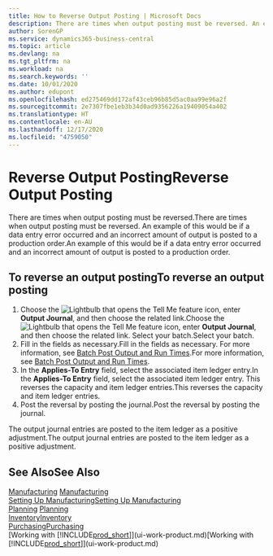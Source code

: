 ```yaml
---
title: How to Reverse Output Posting | Microsoft Docs
description: There are times when output posting must be reversed. An example of this would be if a data entry error occurred and an incorrect amount of output is posted to a production order.
author: SorenGP
ms.service: dynamics365-business-central
ms.topic: article
ms.devlang: na
ms.tgt_pltfrm: na
ms.workload: na
ms.search.keywords: ''
ms.date: 10/01/2020
ms.author: edupont
ms.openlocfilehash: ed275469dd172af43ceb96b85d5ac0aa99e96a2f
ms.sourcegitcommit: 2e7307fbe1eb3b34d0ad9356226a19409054a402
ms.translationtype: HT
ms.contentlocale: en-AU
ms.lasthandoff: 12/17/2020
ms.locfileid: "4759050"
---
```

# <a name="reverse-output-posting"></a><span data-ttu-id="78866-104">Reverse Output Posting</span><span class="sxs-lookup"><span data-stu-id="78866-104">Reverse Output Posting</span></span>
<span data-ttu-id="78866-105">There are times when output posting must be reversed.</span><span class="sxs-lookup"><span data-stu-id="78866-105">There are times when output posting must be reversed.</span></span> <span data-ttu-id="78866-106">An example of this would be if a data entry error occurred and an incorrect amount of output is posted to a production order.</span><span class="sxs-lookup"><span data-stu-id="78866-106">An example of this would be if a data entry error occurred and an incorrect amount of output is posted to a production order.</span></span>  

## <a name="to-reverse-an-output-posting"></a><span data-ttu-id="78866-107">To reverse an output posting</span><span class="sxs-lookup"><span data-stu-id="78866-107">To reverse an output posting</span></span>  
1.  <span data-ttu-id="78866-108">Choose the ![Lightbulb that opens the Tell Me feature](media/ui-search/search_small.png "Tell me what you want to do") icon, enter **Output Journal**, and then choose the related link.</span><span class="sxs-lookup"><span data-stu-id="78866-108">Choose the ![Lightbulb that opens the Tell Me feature](media/ui-search/search_small.png "Tell me what you want to do") icon, enter **Output Journal**, and then choose the related link.</span></span> <span data-ttu-id="78866-109">Select your batch.</span><span class="sxs-lookup"><span data-stu-id="78866-109">Select your batch.</span></span>  
2. <span data-ttu-id="78866-110">Fill in the fields as necessary.</span><span class="sxs-lookup"><span data-stu-id="78866-110">Fill in the fields as necessary.</span></span> <span data-ttu-id="78866-111">For more information, see [Batch Post Output and Run Times](production-how-to-post-output-quantity.md).</span><span class="sxs-lookup"><span data-stu-id="78866-111">For more information, see [Batch Post Output and Run Times](production-how-to-post-output-quantity.md).</span></span>
3.  <span data-ttu-id="78866-112">In the **Applies-To Entry** field, select the associated item ledger entry.</span><span class="sxs-lookup"><span data-stu-id="78866-112">In the **Applies-To Entry** field, select the associated item ledger entry.</span></span> <span data-ttu-id="78866-113">This reverses the capacity and item ledger entries.</span><span class="sxs-lookup"><span data-stu-id="78866-113">This reverses the capacity and item ledger entries.</span></span>  
4. <span data-ttu-id="78866-114">Post the reversal by posting the journal.</span><span class="sxs-lookup"><span data-stu-id="78866-114">Post the reversal by posting the journal.</span></span>  

<span data-ttu-id="78866-115">The output journal entries are posted to the item ledger as a positive adjustment.</span><span class="sxs-lookup"><span data-stu-id="78866-115">The output journal entries are posted to the item ledger as a positive adjustment.</span></span>  

## <a name="see-also"></a><span data-ttu-id="78866-116">See Also</span><span class="sxs-lookup"><span data-stu-id="78866-116">See Also</span></span>  
 <span data-ttu-id="78866-117">[Manufacturing](production-manage-manufacturing.md)  </span><span class="sxs-lookup"><span data-stu-id="78866-117">[Manufacturing](production-manage-manufacturing.md)  </span></span>  
 [<span data-ttu-id="78866-118">Setting Up Manufacturing</span><span class="sxs-lookup"><span data-stu-id="78866-118">Setting Up Manufacturing</span></span>](production-configure-production-processes.md)  
 <span data-ttu-id="78866-119">[Planning](production-planning.md)    </span><span class="sxs-lookup"><span data-stu-id="78866-119">[Planning](production-planning.md)    </span></span>  
 [<span data-ttu-id="78866-120">Inventory</span><span class="sxs-lookup"><span data-stu-id="78866-120">Inventory</span></span>](inventory-manage-inventory.md)  
 [<span data-ttu-id="78866-121">Purchasing</span><span class="sxs-lookup"><span data-stu-id="78866-121">Purchasing</span></span>](purchasing-manage-purchasing.md)  
 <span data-ttu-id="78866-122">[Working with [!INCLUDE[prod_short](includes/prod_short.md)]](ui-work-product.md)</span><span class="sxs-lookup"><span data-stu-id="78866-122">[Working with [!INCLUDE[prod_short](includes/prod_short.md)]](ui-work-product.md)</span></span>  
